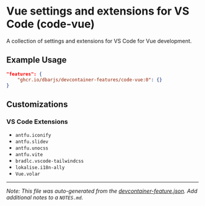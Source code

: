 
# Vue settings and extensions for VS Code (code-vue)

A collection of settings and extensions for VS Code for Vue development.

## Example Usage

```json
"features": {
    "ghcr.io/dbarjs/devcontainer-features/code-vue:0": {}
}
```



## Customizations

### VS Code Extensions

- `antfu.iconify`
- `antfu.slidev`
- `antfu.unocss`
- `antfu.vite`
- `bradlc.vscode-tailwindcss`
- `lokalise.i18n-ally`
- `Vue.volar`



---

_Note: This file was auto-generated from the [devcontainer-feature.json](https://github.com/dbarjs/devcontainer-features/blob/main/src/code-vue/devcontainer-feature.json).  Add additional notes to a `NOTES.md`._
